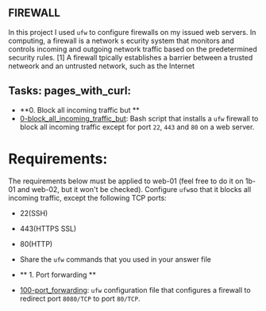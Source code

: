 ## FIREWALL
In this project I used `ufw` to configure firewalls on my issued web servers. In computing, a firewall is a network s ecurity system that  monitors and controls incoming and outgoing network traffic based on the predetermined security rules. [1] A firewall   tpically establishes a barrier between a trusted netweork and an untrusted network, such as  the Internet
## Tasks: pages_with_curl:
* **0. Block all incoming traffic but **
* [0-block_all_incoming_traffic_but](./0-block_all_incoming_traffic_but): Bash script that installs a `ufw` firewall to block all incoming traffic except for port `22`, `443` and `80` on a web server.


# Requirements:
The requirements below must be applied to web-01 (feel free to do it on 1b-01 and web-02, but it won't be checked).
Configure `ufw`so that it blocks all incoming traffic, except the following TCP ports:
* 22(SSH)
* 443(HTTPS SSL)
* 80(HTTP)
* Share the `ufw` commands that you used in your answer file

* ** 1. Port forwarding **
* [100-port_forwarding](./100-port_forwarding): `ufw` configuration  file that configures a firewall to redirect port `8080/TCP` to port `80/TCP`.